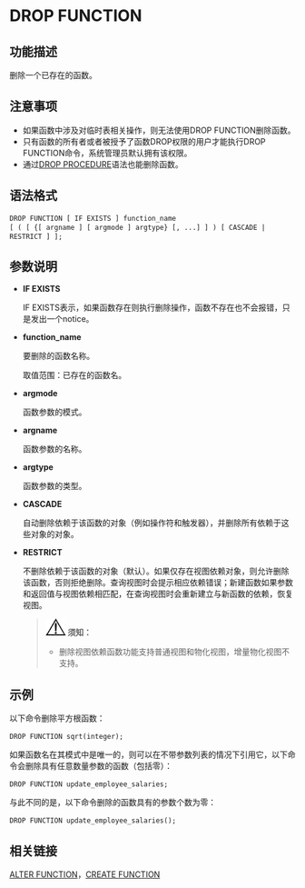 # DROP FUNCTION

## 功能描述<a name="zh-cn_topic_0283137306_zh-cn_topic_0237122138_zh-cn_topic_0059778261_se0a88dccf4a449189e3598bd873250fe"></a>

删除一个已存在的函数。

## 注意事项<a name="zh-cn_topic_0283137306_zh-cn_topic_0237122138_zh-cn_topic_0059778261_s8faef0d4b5934393b67d84ec2e34b07d"></a>

-   如果函数中涉及对临时表相关操作，则无法使用DROP FUNCTION删除函数。
-   只有函数的所有者或者被授予了函数DROP权限的用户才能执行DROP FUNCTION命令，系统管理员默认拥有该权限。
-   通过[DROP PROCEDURE](DROP-PROCEDURE.md)语法也能删除函数。

## 语法格式<a name="zh-cn_topic_0283137306_zh-cn_topic_0237122138_zh-cn_topic_0059778261_s1aad0e4026434244b8879b36ec9adaff"></a>

```
DROP FUNCTION [ IF EXISTS ] function_name 
[ ( [ {[ argname ] [ argmode ] argtype} [, ...] ] ) [ CASCADE | RESTRICT ] ];
```

## 参数说明<a name="zh-cn_topic_0283137306_zh-cn_topic_0237122138_zh-cn_topic_0059778261_sf080415ead494e02bd48dbc9ec81a573"></a>

-   **IF EXISTS**

    IF EXISTS表示，如果函数存在则执行删除操作，函数不存在也不会报错，只是发出一个notice。

-   **function\_name**

    要删除的函数名称。

    取值范围：已存在的函数名。

-   **argmode**

    函数参数的模式。

-   **argname**

    函数参数的名称。

-   **argtype**

    函数参数的类型。

-   **CASCADE**

    自动删除依赖于该函数的对象（例如操作符和触发器），并删除所有依赖于这些对象的对象。

-   **RESTRICT**

    不删除依赖于该函数的对象（默认）。如果仅存在视图依赖对象，则允许删除该函数，否则拒绝删除。查询视图时会提示相应依赖错误；新建函数如果参数和返回值与视图依赖相匹配，在查询视图时会重新建立与新函数的依赖，恢复视图。

    >![](public_sys-resources/icon-notice.png) **须知：** 
    >
    >-   删除视图依赖函数功能支持普通视图和物化视图，增量物化视图不支持。


## 示例<a name="zh-cn_topic_0283137306_zh-cn_topic_0237122138_zh-cn_topic_0059778261_s4c0a49238b6c41bdbf9c9cbd3aabcf08"></a>

以下命令删除平方根函数：

```
DROP FUNCTION sqrt(integer);
```

如果函数名在其模式中是唯一的，则可以在不带参数列表的情况下引用它，以下命令会删除具有任意数量参数的函数（包括零）：

```
DROP FUNCTION update_employee_salaries;
```

与此不同的是，以下命令删除的函数具有的参数个数为零：

```
DROP FUNCTION update_employee_salaries();
```

## 相关链接<a name="zh-cn_topic_0283137306_zh-cn_topic_0237122138_zh-cn_topic_0059778261_sf722b7d9e13547449d559364553b790a"></a>

[ALTER FUNCTION](ALTER-FUNCTION.md)，[CREATE FUNCTION](CREATE-FUNCTION.md)

